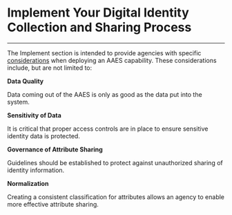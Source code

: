 # Implement Your Digital Identity Collection and Sharing Process
---------------------

The Implement section is intended to provide agencies with specific [considerations](../aaes-implement) when deploying an AAES capability. These considerations include, but are not limited to:

**Data Quality**

Data coming out of the AAES is only as good as the data put into the system.

**Sensitivity of Data**

It is critical that proper access controls are in place to ensure sensitive identity data is protected.

**Governance of Attribute Sharing**

Guidelines should be established to protect against unauthorized sharing of identity information.

**Normalization** 

Creating a consistent classification for attributes allows an agency to enable more effective attribute sharing.


